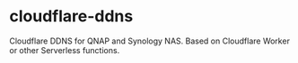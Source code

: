 # cloudflare-ddns
Cloudflare DDNS for QNAP and Synology NAS. Based on Cloudflare Worker or other Serverless functions.
